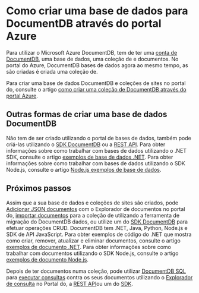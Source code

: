 <properties 
    pageTitle="Como criar uma base de dados no DocumentDB | Microsoft Azure" 
    description="Saiba como criar uma base de dados utilizando o portal de serviço online para Azure DocumentDB, blazing rápido, escala global NoSQL base de dados." 
    keywords="como criar uma base de dados" 
    services="documentdb" 
    authors="mimig1" 
    manager="jhubbard" 
    editor="monicar" 
    documentationCenter=""/>

<tags 
    ms.service="documentdb" 
    ms.workload="data-services" 
    ms.tgt_pltfrm="na" 
    ms.devlang="na" 
    ms.topic="article" 
    ms.date="10/17/2016" 
    ms.author="mimig"/>

# <a name="how-to-create-a-database-for-documentdb-using-the-azure-portal"></a>Como criar uma base de dados para DocumentDB através do portal Azure

Para utilizar o Microsoft Azure DocumentDB, tem de ter uma [conta de DocumentDB](documentdb-create-account.md), uma base de dados, uma coleção de e documentos. No portal do Azure, DocumentDB bases de dados agora ao mesmo tempo, as são criadas é criada uma coleção de. 

Para criar uma base de dados DocumentDB e coleções de sites no portal do, consulte o artigo [como criar uma coleção de DocumentDB através do portal Azure](documentdb-create-collection.md).

## <a name="other-ways-to-create-a-documentdb-database"></a>Outras formas de criar uma base de dados DocumentDB

Não tem de ser criado utilizando o portal de bases de dados, também pode criá-las utilizando o [SDK DocumentDB](documentdb-sdk-dotnet.md) ou a [REST API](https://msdn.microsoft.com/library/mt489072.aspx). Para obter informações sobre como trabalhar com bases de dados utilizando o .NET SDK, consulte o artigo [exemplos de base de dados .NET](documentdb-dotnet-samples.md#database-examples). Para obter informações sobre como trabalhar com bases de dados utilizando o SDK Node.js, consulte o artigo [Node.js exemplos de base de dados](documentdb-nodejs-samples.md#database-examples). 

## <a name="next-steps"></a>Próximos passos

Assim que a sua base de dados e coleções de sites são criados, pode [Adicionar JSON documentos](documentdb-view-json-document-explorer.md) com o Explorador de documentos no portal do, [importar documentos](documentdb-import-data.md) para a coleção de utilizando a ferramenta de migração do DocumentDB dados, ou utilize um do [SDK DocumentDB](documentdb-sdk-dotnet.md) para efetuar operações CRUD. DocumentDB tem .NET, Java, Python, Node.js e SDK de API JavaScript. Para obter exemplos de código do .NET que mostra como criar, remover, atualizar e eliminar documentos, consulte o artigo [exemplos de documento .NET](documentdb-dotnet-samples.md#document-examples). Para obter informações sobre como trabalhar com documentos utilizando o SDK Node.js, consulte o artigo [exemplos de documento Node.js](documentdb-nodejs-samples.md#document-examples). 

Depois de ter documentos numa coleção, pode utilizar [DocumentDB SQL](documentdb-sql-query.md) para [executar consultas](documentdb-sql-query.md#executing-sql-queries) contra os seus documentos utilizando o [Explorador de consulta](documentdb-query-collections-query-explorer.md) no Portal do, a [REST API](https://msdn.microsoft.com/library/azure/dn781481.aspx)ou um do [SDK](documentdb-sdk-dotnet.md). 
